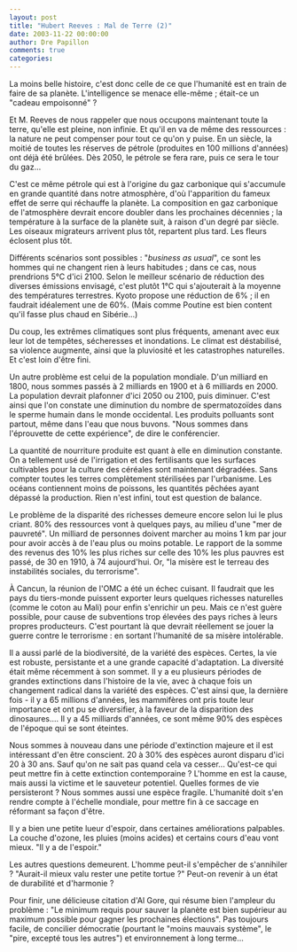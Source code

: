 ```yaml
---
layout: post
title: "Hubert Reeves : Mal de Terre (2)"
date: 2003-11-22 00:00:00
author: Dre Papillon
comments: true
categories: 
---
```



La moins belle histoire, c'est donc celle de ce que l'humanité est en train de faire de sa planète.  L'intelligence se menace elle-même ; était-ce un "cadeau empoisonné" ?

Et M. Reeves de nous rappeler que nous occupons maintenant toute la terre, qu'elle est pleine, non infinie.  Et qu'il en va de même des ressources : la nature ne peut compenser pour tout ce qu'on y puise.  En un siècle, la moitié de toutes les réserves de pétrole (produites en 100 millions d'années) ont déjà été brûlées.  Dès 2050, le pétrole se fera rare, puis ce sera le tour du gaz...

C'est ce même pétrole qui est à l'origine du gaz carbonique qui s'accumule en grande quantité dans notre atmosphère, d'où l'apparition du fameux effet de serre qui réchauffe la planète.  La composition en gaz carbonique de l'atmosphère devrait encore doubler dans les prochaines décennies ; la température à la surface de la planète suit, à raison d'un degré par siècle.  Les oiseaux migrateurs arrivent plus tôt, repartent plus tard.  Les fleurs éclosent plus tôt.

Différents scénarios sont possibles : "*business as usual*", ce sont les hommes qui ne changent rien à leurs habitudes ; dans ce cas, nous prendrions 5°C d'ici 2100.  Selon le meilleur scénario de réduction des diverses émissions envisagé, c'est plutôt 1°C qui s'ajouterait à la moyenne des températures terrestres.  Kyoto propose une réduction de 6% ; il en faudrait idéalement une de 60%.  (Mais comme Poutine est bien content qu'il fasse plus chaud en Sibérie...)

Du coup, les extrêmes climatiques sont plus fréquents, amenant avec eux leur lot de tempêtes, sécheresses et inondations.  Le climat est déstabilisé, sa violence augmente, ainsi que la pluviosité et les catastrophes naturelles.  Et c'est loin d'être fini.

Un autre problème est celui de la population mondiale.  D'un milliard en 1800, nous sommes passés à 2 milliards en 1900 et à 6 milliards en 2000.  La population devrait plafonner d'ici 2050 ou 2100, puis diminuer.  C'est ainsi que l'on constate une diminution du nombre de spermatozoïdes dans le sperme humain dans le monde occidental.  Les produits polluants sont partout, même dans l'eau que nous buvons.  "Nous sommes dans l'éprouvette de cette expérience", de dire le conférencier.

La quantité de nourriture produite est quant à elle en diminution constante.  On a tellement usé de l'irrigation et des fertilisants que les surfaces cultivables pour la culture des céréales sont maintenant dégradées.  Sans compter toutes les terres complètement stérilisées par l'urbanisme.  Les océans contiennent moins de poissons, les quantités pêchées ayant dépassé la production.  Rien n'est infini, tout est question de balance.

Le problème de la disparité des richesses demeure encore selon lui le plus criant.  80% des ressources vont à quelques pays, au milieu d'une "mer de pauvreté".  Un milliard de personnes doivent marcher au moins 1 km par jour pour avoir accès à de l'eau plus ou moins potable.  Le rapport de la somme des revenus des 10% les plus riches sur celle des 10% les plus pauvres est passé, de 30 en 1910, à 74 aujourd'hui.  Or, "la misère est le terreau des instabilités sociales, du terrorisme".

À Cancun, la réunion de l'OMC a été un échec cuisant.  Il faudrait que les pays du tiers-monde puissent exporter leurs quelques richesses naturelles (comme le coton au Mali) pour enfin s'enrichir un peu.  Mais ce n'est guère possible, pour cause de subventions trop élevées des pays riches à leurs propres producteurs.  C'est pourtant là que devrait réellement se jouer la guerre contre le terrorisme : en sortant l'humanité de sa misère intolérable.

Il a aussi parlé de la biodiversité, de la variété des espèces.  Certes, la vie est robuste, persistante et a une grande capacité d'adaptation.  La diversité était même récemment à son sommet.  Il y a eu plusieurs périodes de grandes extinctions dans l'histoire de la vie, avec à chaque fois un changement radical dans la variété des espèces.  C'est ainsi que, la dernière fois - il y a 65 millions d'années, les mammifères ont pris toute leur importance et ont pu se diversifier, à la faveur de la disparition des dinosaures....  Il y a 45 milliards d'années, ce sont même 90% des espèces de l'époque qui se sont éteintes.

Nous sommes à nouveau dans une période d'extinction majeure et il est intéressant d'en être conscient.  20 à 30% des espèces auront disparu d'ici 20 à 30 ans.  Sauf qu'on ne sait pas quand cela va cesser...  Qu'est-ce qui peut mettre fin à cette extinction contemporaine ?  L'homme en est la cause, mais aussi la victime et le sauveteur potentiel.  Quelles formes de vie persisteront ?  Nous sommes aussi une espèce fragile.  L'humanité doit s'en rendre compte à l'échelle mondiale, pour mettre fin à ce saccage en réformant sa façon d'être.

Il y a bien une petite lueur d'espoir, dans certaines améliorations palpables.  La couche d'ozone, les pluies (moins acides) et certains cours d'eau vont mieux.  "Il y a de l'espoir."

Les autres questions demeurent.  L'homme peut-il s'empêcher de s'annihiler ?  "Aurait-il mieux valu rester une petite tortue ?"  Peut-on revenir à un état de durabilité et d'harmonie ?

Pour finir, une délicieuse citation d'Al Gore, qui résume bien l'ampleur du problème : "Le minimum requis pour sauver la planète est bien supérieur au maximum possible pour gagner les prochaines élections".  Pas toujours facile, de concilier démocratie (pourtant le "moins mauvais système", le "pire, excepté tous les autres") et environnement à long terme...